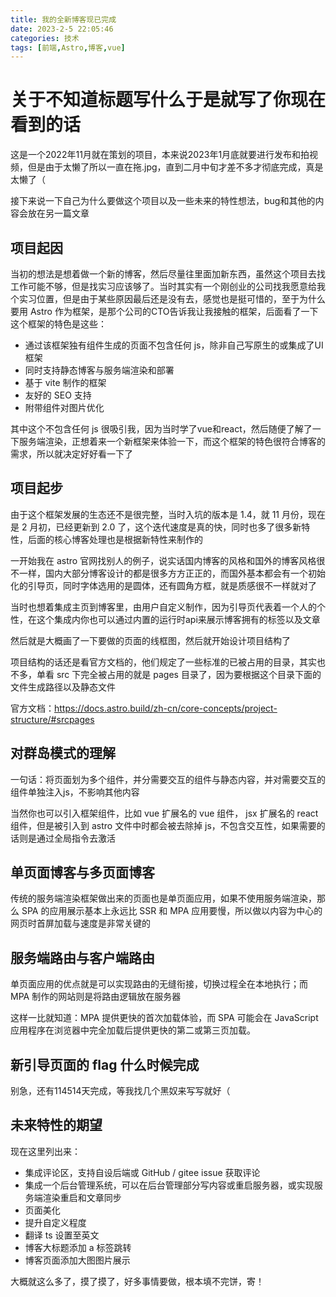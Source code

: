 ```yaml
---
title: 我的全新博客现已完成
date: 2023-2-5 22:05:46
categories: 技术
tags: [前端,Astro,博客,vue]
---
```


# 关于不知道标题写什么于是就写了你现在看到的话

这是一个2022年11月就在策划的项目，本来说2023年1月底就要进行发布和拍视频，但是由于太懒了所以一直在拖.jpg，直到二月中旬才差不多才彻底完成，真是太懒了（

接下来说一下自己为什么要做这个项目以及一些未来的特性想法，bug和其他的内容会放在另一篇文章

## 项目起因

当初的想法是想着做一个新的博客，然后尽量往里面加新东西，虽然这个项目去找工作可能不够，但是找实习应该够了。当时其实有一个刚创业的公司找我愿意给我个实习位置，但是由于某些原因最后还是没有去，感觉也是挺可惜的，至于为什么要用 Astro 作为框架，是那个公司的CTO告诉我让我接触的框架，后面看了一下这个框架的特色是这些：

- 通过该框架独有组件生成的页面不包含任何 js，除非自己写原生的或集成了UI框架
- 同时支持静态博客与服务端渲染和部署
- 基于 vite 制作的框架
- 友好的 SEO 支持
- 附带组件对图片优化

其中这个不包含任何 js 很吸引我，因为当时学了vue和react，然后随便了解了一下服务端渲染，正想着来一个新框架来体验一下，而这个框架的特色很符合博客的需求，所以就决定好好看一下了

## 项目起步

由于这个框架发展的生态还不是很完整，当时入坑的版本是 1.4，就 11 月份，现在是 2 月初，已经更新到 2.0 了，这个迭代速度是真的快，同时也多了很多新特性，后面的核心博客处理也是根据新特性来制作的

一开始我在 astro 官网找别人的例子，说实话国内博客的风格和国外的博客风格很不一样，国内大部分博客设计的都是很多方方正正的，而国外基本都会有一个初始化的引导页，同时字体选用的是圆体，还有圆角方框，就是质感很不一样就对了

当时也想着集成主页到博客里，由用户自定义制作，因为引导页代表着一个人的个性，在这个集成内你也可以通过内置的运行时api来展示博客拥有的标签以及文章

然后就是大概画了一下要做的页面的线框图，然后就开始设计项目结构了

项目结构的话还是看官方文档的，他们规定了一些标准的已被占用的目录，其实也不多，单看 src 下完全被占用的就是 pages 目录了，因为要根据这个目录下面的文件生成路径以及静态文件

官方文档：https://docs.astro.build/zh-cn/core-concepts/project-structure/#srcpages

## 对群岛模式的理解

一句话：将页面划为多个组件，并分需要交互的组件与静态内容，并对需要交互的组件单独注入js，不影响其他内容

当然你也可以引入框架组件，比如 vue 扩展名的 vue 组件， jsx 扩展名的 react 组件，但是被引入到 astro 文件中时都会被去除掉 js，不包含交互性，如果需要的话则是通过全局指令去激活

## 单页面博客与多页面博客

传统的服务端渲染框架做出来的页面也是单页面应用，如果不使用服务端渲染，那么 SPA 的应用展示基本上永远比 SSR 和 MPA 应用要慢，所以做以内容为中心的网页时首屏加载与速度是非常关键的

## 服务端路由与客户端路由

单页面应用的优点就是可以实现路由的无缝衔接，切换过程全在本地执行；而 MPA 制作的网站则是将路由逻辑放在服务器

这样一比就知道：MPA 提供更快的首次加载体验，而 SPA 可能会在 JavaScript 应用程序在浏览器中完全加载后提供更快的第二或第三页加载。

## 新引导页面的 flag 什么时候完成

别急，还有114514天完成，等我找几个黑奴来写写就好（

## 未来特性的期望

现在这里列出来：

- 集成评论区，支持自设后端或 GitHub / gitee issue 获取评论
- 集成一个后台管理系统，可以在后台管理部分写内容或重启服务器，或实现服务端渲染重启和文章同步
- 页面美化
- 提升自定义程度
- 翻译 ts 设置至英文
- 博客大标题添加 a 标签跳转
- 博客页面添加大图图片展示

大概就这么多了，摸了摸了，好多事情要做，根本填不完饼，寄！
